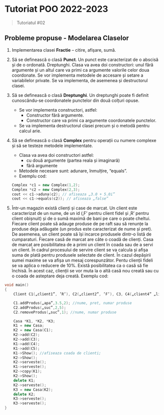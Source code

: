 # Tutoriat POO 2022-2023

> Tutoriatul #02

## Probleme propuse - Modelarea Claselor

1.  Implementarea clasei **Fractie** – citire, afișare, sumă.
2.  Să se definească o clasă **Punct**. Un punct este caracterizat de o abscisă și de o ordonată. Dreptunghi. Clasa va avea doi constructori: unul fără argumente și un altul care va primi ca argumente valorile celor doua coordonate. Se vor implementa metodele de accesare și setare a variabilelor private. Se va implementa, de asemenea și destructorul clasei.
3.  Să se definească o clasă **Dreptunghi**. Un dreptunghi poate fi definit cunoscându-se coordonatele punctelor din două colțuri opuse.
    - Se vor implementa constructori, astfel:
      - Constructor fără argumente.
      - Constructor care va primi ca argumente coordonatele punctelor.
    - Se va implementa destructorul clasei precum și o metodă pentru calcul arie.
4.  Să se definească o clasă **Complex** pentru operații cu numere complexe și să se testeze metodele implementate.

    - Clasa va avea doi constructori astfel:
      - cu două argumente (partea reala și imaginară)
      - fără argumente
    - Metodele necesare sunt: adunare, înmulțire, “equals”.
    - Exemplu cod:

    ```c++
    Complex *c1 = new Complex(1,2);
    Complex *c2 = new Complex(2,3);
    cout << c1->aduna(c2); // afiseaza „3.0 + 5.0i”
    cout << c1->equals(c2)); // afiseaza „false”
    ```

5.  Într-un magazin există clienți și case de marcat. Un client este caracterizat de un nume, de un id (‚F’ pentru client fidel și ‚R’ pentru client obișnuit) și de o sumă maximă de bani pe care o poate cheltui. Fiecare client poate să adauge produse de pe raft sau să renunțe la produse deja adăugate (un produs este caracterizat de nume și pret). De asemenea, un client poate să își incarce produsele dintr-o listă de cumparaturi.
    Fiecare casă de marcat are câte o coadă de clienți. Casa de marcat are posibilitatea de a primi un client în coada sau de a servi un client. În cadrul procesului de servire client se va calcula și afișa suma de plată pentru produsele selectate de client. În cazul depășirii sumei maxime se va afișa un mesaj corespunzător. Pentu clienții fideli se va aplica o reducere de 10%. Există posibilitatea ca o casă să fie închisă. În acest caz, clienții se vor muta la o altă casă nou creată sau cu o coada de asteptare deja creată.
    Exemplu cod:

```c++
void main()
{
	Client C1(„client1”, ’R’), C2(„client2”, ’F’), C3, C4(„client4” „lista.txt”), C5(„client5”, „lista1.txt”), C6(„client6”, „lista2.txt”);

	C1.addProdus(„apa”,3.5,2); //nume, pret, numar produse
	C2.addProdus(„suc”,2,5);
	C2.removeProdus(„suc”,1); //nume, numar produse

	Casa *K1, *K2, *K3;
	K1 = new Casa;
	K2 = new Casa(C1);
	K2->add(C2);
	K2->add(C3);
	K1->add(C4);
	K1->add(C5);
	K1->Show(); //afiseaza coada de clienti;
	K2->Show();
	K2->serveste();
	K1->serveste();
	K2->copy(K1);
	K2->Show();
	delete K1;
	K2->serveste();
	K3 = new Casa(K2);
	delete K2;
	K3->serveste();
	K3->serveste();
}
```
